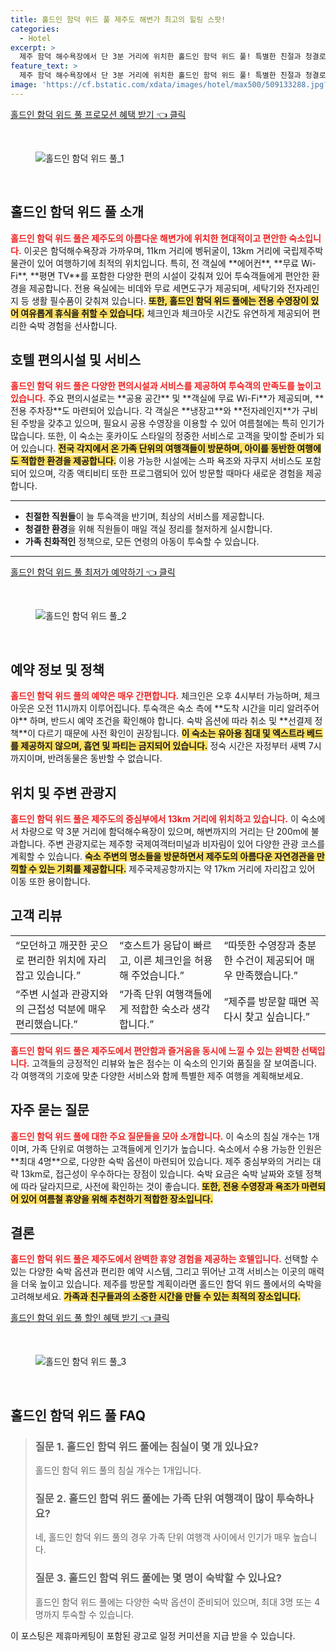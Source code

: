 ```yaml
---
title: 홀드인 함덕 위드 풀 제주도 해변가 최고의 힐링 스팟!
categories:
  - Hotel
excerpt: >
  제주 함덕 해수욕장에서 단 3분 거리에 위치한 홀드인 함덕 위드 풀! 특별한 친절과 청결로 완벽한 10점을 기록한 이곳은 가족 여행에 최적화된 편안한 숙소입니다. 예약하지 않을 이유가 없습니다!
feature_text: >
  제주 함덕 해수욕장에서 단 3분 거리에 위치한 홀드인 함덕 위드 풀! 특별한 친절과 청결로 완벽한 10점을 기록한 이곳은 가족 여행에 최적화된 편안한 숙소입니다. 예약하지 않을 이유가 없습니다!
image: 'https://cf.bstatic.com/xdata/images/hotel/max500/509133288.jpg?k=0d62aedb9fdfb2593168c8bddac240d391c56252d2c8949bc6b63d2caadbf6ee&o=&hp=1'
---
```


<p><a class="modoo-button" href="https://tinyurl.com/25a7nruu" rel="nofollow noopener">홀드인 함덕 위드 풀 프로모션 혜택 받기 👈 클릭</a></p><br/>
<figure class="image"><img alt="홀드인 함덕 위드 풀_1" src="https://cf.bstatic.com/xdata/images/hotel/max1024x768/509133183.jpg?k=d79231e11c871699db84538ef7a37c77099c7bbf649232ed967aa693f894fabe&amp;o=&amp;hp=1"/></figure><br/>

<h2 id="홀드인_함덕_위드_풀_소개">홀드인 함덕 위드 풀 소개</h2>
<p><b><span style="color: #ee2323;">홀드인 함덕 위드 풀은 제주도의 아름다운 해변가에 위치한 현대적이고 편안한 숙소입니다.</span></b> 이곳은 함덕해수욕장과 가까우며, 11km 거리에 벵뒤굴이, 13km 거리에 국립제주박물관이 있어 여행하기에 최적의 위치입니다. 특히, 전 객실에 **에어컨**, **무료 Wi-Fi**, **평면 TV**를 포함한 다양한 편의 시설이 갖춰져 있어 투숙객들에게 편안한 환경을 제공합니다. 전용 욕실에는 비데와 무료 세면도구가 제공되며, 세탁기와 전자레인지 등 생활 필수품이 갖춰져 있습니다. <b><span style="background-color: #ffe066;">또한, 홀드인 함덕 위드 풀에는 전용 수영장이 있어 여유롭게 휴식을 취할 수 있습니다.</span></b> 체크인과 체크아웃 시간도 유연하게 제공되어 편리한 숙박 경험을 선사합니다.</p>
<h2 id="호텔_편의시설_및_서비스">호텔 편의시설 및 서비스</h2>
<p><b><span style="color: #ee2323;">홀드인 함덕 위드 풀은 다양한 편의시설과 서비스를 제공하여 투숙객의 만족도를 높이고 있습니다.</span></b> 주요 편의시설로는 **공용 공간** 및 **객실에 무료 Wi-Fi**가 제공되며, **전용 주차장**도 마련되어 있습니다. 각 객실은 **냉장고**와 **전자레인지**가 구비된 주방을 갖추고 있으며, 필요시 공용 수영장을 이용할 수 있어 여름철에는 특히 인기가 많습니다. 또한, 이 숙소는 홋카이도 스타일의 정중한 서비스로 고객을 맞이할 준비가 되어 있습니다. <b><span style="background-color: #ffe066;">전국 각지에서 온 가족 단위의 여행객들이 방문하며, 아이를 동반한 여행에도 적합한 환경을 제공합니다.</span></b> 이용 가능한 시설에는 스파 욕조와 자쿠지 서비스도 포함되어 있으며, 각종 액티비티 또한 프로그램되어 있어 방문할 때마다 새로운 경험을 제공합니다.</p>
<hr/>
<ul>
<li><b>친절한 직원들</b>이 늘 투숙객을 반기며, 최상의 서비스를 제공합니다.</li>
<li><b>청결한 환경</b>을 위해 직원들이 매일 객실 정리를 철저하게 실시합니다.</li>
<li><b>가족 친화적인</b> 정책으로, 모든 연령의 아동이 투숙할 수 있습니다.</li>
</ul>
<hr/>
<p><a class="modoo-button" href="https://tinyurl.com/25a7nruu" rel="nofollow noopener">홀드인 함덕 위드 풀 최저가 예약하기 👈 클릭</a></p><br/>
<figure class="image"><img alt="홀드인 함덕 위드 풀_2" src="https://cf.bstatic.com/xdata/images/hotel/max500/509133288.jpg?k=0d62aedb9fdfb2593168c8bddac240d391c56252d2c8949bc6b63d2caadbf6ee&amp;o=&amp;hp=1"/></figure><br/>
<h2 id="예약_정보_및_정책">예약 정보 및 정책</h2>
<p><b><span style="color: #ee2323;">홀드인 함덕 위드 풀의 예약은 매우 간편합니다.</span></b> 체크인은 오후 4시부터 가능하며, 체크아웃은 오전 11시까지 이루어집니다. 투숙객은 숙소 측에 **도착 시간을 미리 알려주어야** 하며, 반드시 예약 조건을 확인해야 합니다. 숙박 옵션에 따라 취소 및 **선결제 정책**이 다르기 때문에 사전 확인이 권장됩니다. <b><span style="background-color: #ffe066;">이 숙소는 유아용 침대 및 엑스트라 베드를 제공하지 않으며, 흡연 및 파티는 금지되어 있습니다.</span></b> 정숙 시간은 자정부터 새벽 7시까지이며, 반려동물은 동반할 수 없습니다.</p>
<h2 id="위치_및_주변_관광지">위치 및 주변 관광지</h2>
<p><b><span style="color: #ee2323;">홀드인 함덕 위드 풀은 제주도의 중심부에서 13km 거리에 위치하고 있습니다.</span></b> 이 숙소에서 차량으로 약 3분 거리에 함덕해수욕장이 있으며, 해변까지의 거리는 단 200m에 불과합니다. 주변 관광지로는 제주항 국제여객터미널과 비자림이 있어 다양한 관광 코스를 계획할 수 있습니다. <b><span style="background-color: #ffe066;">숙소 주변의 명소들을 방문하면서 제주도의 아름다운 자연경관을 만끽할 수 있는 기회를 제공합니다.</span></b> 제주국제공항까지는 약 17km 거리에 자리잡고 있어 이동 또한 용이합니다.</p>
<h2 id="고객_리뷰">고객 리뷰</h2>
<table>
<tr>
<td>“모던하고 깨끗한 곳으로 편리한 위치에 자리잡고 있습니다.”</td>
<td>“호스트가 응답이 빠르고, 이른 체크인을 허용해 주었습니다.”</td>
<td>“따뜻한 수영장과 충분한 수건이 제공되어 매우 만족했습니다.”</td>
</tr>
<tr>
<td>“주변 시설과 관광지와의 근접성 덕분에 매우 편리했습니다.”</td>
<td>“가족 단위 여행객들에게 적합한 숙소라 생각합니다.”</td>
<td>“제주를 방문할 때면 꼭 다시 찾고 싶습니다.”</td>
</tr>
</table>
<p><b><span style="color: #ee2323;">홀드인 함덕 위드 풀은 제주도에서 편안함과 즐거움을 동시에 느낄 수 있는 완벽한 선택입니다.</span></b> 고객들의 긍정적인 리뷰와 높은 점수는 이 숙소의 인기와 품질을 잘 보여줍니다. 각 여행객의 기호에 맞춘 다양한 서비스와 함께 특별한 제주 여행을 계획해보세요.</p>
<h2 id="자주_묻는_질문">자주 묻는 질문</h2>
<p><b><span style="color: #ee2323;">홀드인 함덕 위드 풀에 대한 주요 질문들을 모아 소개합니다.</span></b> 이 숙소의 침실 개수는 1개이며, 가족 단위로 여행하는 고객들에게 인기가 높습니다. 숙소에서 수용 가능한 인원은 **최대 4명**으로, 다양한 숙박 옵션이 마련되어 있습니다. 제주 중심부와의 거리는 대략 13km로, 접근성이 우수하다는 장점이 있습니다. 숙박 요금은 숙박 날짜와 호텔 정책에 따라 달라지므로, 사전에 확인하는 것이 좋습니다. <b><span style="background-color: #ffe066;">또한, 전용 수영장과 욕조가 마련되어 있어 여름철 휴양을 위해 추천하기 적합한 장소입니다.</span></b></p>
<h2 id="결론">결론</h2>
<p><b><span style="color: #ee2323;">홀드인 함덕 위드 풀은 제주도에서 완벽한 휴양 경험을 제공하는 호텔입니다.</span></b> 선택할 수 있는 다양한 숙박 옵션과 편리한 예약 시스템, 그리고 뛰어난 고객 서비스는 이곳의 매력을 더욱 높이고 있습니다. 제주를 방문할 계획이라면 홀드인 함덕 위드 풀에서의 숙박을 고려해보세요. <b><span style="background-color: #ffe066;">가족과 친구들과의 소중한 시간을 만들 수 있는 최적의 장소입니다.</span></b></p>

<p><a class="modoo-button" href="https://tinyurl.com/25a7nruu" rel="nofollow noopener">홀드인 함덕 위드 풀 할인 혜택 받기 👈 클릭</a></p><br>

<figure class="image"><img src="https://cf.bstatic.com/xdata/images/hotel/max500/509133258.jpg?k=c9ac7c46a07780f2b312c33d0fd90ea4b65450d553f5dbbd6a7caf1e314b5aba&o=&hp=1" alt="홀드인 함덕 위드 풀_3"></figure><br>
<h2 id="홀드인 함덕 위드 풀_FAQ">홀드인 함덕 위드 풀 FAQ</h2>
<div itemscope="" itemtype="https://schema.org/FAQPage"> 
<blockquote> 
<div itemscope="" itemprop="mainEntity" itemtype="https://schema.org/Question"> 
<h3 id="질문_1" itemprop="name">질문 1. 홀드인 함덕 위드 풀에는 침실이 몇 개 있나요?</h3> 
<div itemscope="" itemprop="acceptedAnswer" itemtype="https://schema.org/Answer"> 
<span itemprop="text"> 
<p>홀드인 함덕 위드 풀의 침실 개수는 1개입니다.</p> 
</span> 
</div> 
</div> 

<div itemscope="" itemprop="mainEntity" itemtype="https://schema.org/Question"> 
<h3 id="질문_2" itemprop="name">질문 2. 홀드인 함덕 위드 풀에는 가족 단위 여행객이 많이 투숙하나요?</h3> 
<div itemscope="" itemprop="acceptedAnswer" itemtype="https://schema.org/Answer"> 
<span itemprop="text"> 
<p>네, 홀드인 함덕 위드 풀의 경우 가족 단위 여행객 사이에서 인기가 매우 높습니다.</p> 
</span> 
</div> 
</div> 

<div itemscope="" itemprop="mainEntity" itemtype="https://schema.org/Question"> 
<h3 id="질문_3" itemprop="name">질문 3. 홀드인 함덕 위드 풀에는 몇 명이 숙박할 수 있나요?</h3> 
<div itemscope="" itemprop="acceptedAnswer" itemtype="https://schema.org/Answer"> 
<span itemprop="text"> 
<p>홀드인 함덕 위드 풀에는 다양한 숙박 옵션이 준비되어 있으며, 최대 3명 또는 4명까지 투숙할 수 있습니다.</p> 
</span> 
</div> 
</div> 
</blockquote> 
</div><p>이 포스팅은 제휴마케팅이 포함된 광고로 일정 커미션을 지급 받을 수 있습니다.</p>

